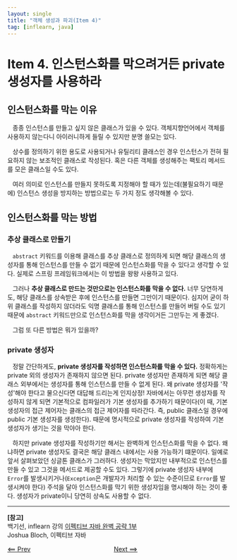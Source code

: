 ```yaml
---
layout: single
title: "객체 생성과 파괴(Item 4)"
tag: [inflearn, java]
---
```


# Item 4. 인스턴스화를 막으려거든 private 생성자를 사용하라

## 인스턴스화를 막는 이유

&nbsp;&nbsp; 종종 인스턴스를 만들고 싶지 않은 클래스가 있을 수 있다.
객체지향언어에서 객체를 사용하지 않는다니 아이러니하게 들릴 수 있지만 분명 쓸모는 있다.

&nbsp;&nbsp; 상수를 정의하기 위한 용도로 사용되거나 유틸리티 클래스인 경우 인스턴스가 전혀 필요하지 않는 보조적인 클래스로 작성된다.
혹은 다른 객체를 생성해주는 팩토리 메서드를 모은 클래스일 수도 있다.

&nbsp;&nbsp; 여러 의미로 인스턴스를 만들지 못하도록 지정해야 할 때가 있는데(불필요하기 때문에) 인스턴스 생성을 방지하는 방법으로는 두 가지 정도 생각해볼 수 있다.

## 인스턴스화를 막는 방법

### 추상 클래스로 만들기

&nbsp;&nbsp; `abstract` 키워드를 이용해 클래스를 추상 클래스로 정의하게 되면 해당 클래스의 생성자를 통해 인스턴스를 만들 수 없기 때문에 인스턴스화를 막을 수 있다고 생각할 수 있다.
실제로 스프링 프레임워크에서는 이 방법을 왕왕 사용하고 있다.

&nbsp;&nbsp; 그러나 **추상 클래스로 만드는 것만으로는 인스턴스화를 막을 수 없다.** 너무 당연하게도, 해당 클래스를 상속받은 후에 인스턴스를 만들면 그만이기 때문이다.
심지어 굳이 하위 클래스를 작성하지 않더라도 익명 클래스를 통해 인스턴스를 만들어 버릴 수도 있기 때문에 `abstract` 키워드만으로 인스턴스화를 막을 생각이거든 그만두는 게 좋겠다.

&nbsp;&nbsp; 그럼 또 다른 방법은 뭐가 있을까?

### private 생성자

&nbsp;&nbsp; 정말 간단하게도, **private 생성자를 작성하면 인스턴스화를 막을 수 있다.** 정확하게는 private 외의 생성자가 존재하지 않으면 된다.
private 생성자만 존재하게 되면 해당 클래스 외부에서는 생성자를 통해 인스턴스를 만들 수 없게 된다.
왜 private 생성자를 '작성'해야 한다고 물으신다면 대답해 드리는게 인지상정!
자바에서는 아무런 생성자를 작성하지 않게 되면 기본적으로 컴파일러가 기본 생성자를 추가하기 때문이다(이 때, 기본 생성자의 접근 제어자는 클래스의 접근 제어자를 따라간다. 즉, public 클래스일 경우에 public 기본 생성자를 생성한다).
때문에 명시적으로 private 생성자를 작성하여 기본 생성자가 생기는 것을 막야아 한다.

&nbsp;&nbsp; 하지만 private 생성자를 작성하기만 해서는 완벽하게 인스턴스화를 막을 수 없다.
왜냐하면 private 생성자도 결국은 해당 클래스 내에서는 사용 가능하기 떄문이다.
일예로 앞서 살펴보았던 싱글톤 클래스가 그러하다. 생성자는 막았지만 내부적으로 인스턴스를 만들 수 있고 그것을 메서드로 제공할 수도 있다.
그렇기에 private 생성자 내부에 `Error`를 발생시키거나(`Exception`은 개발자가 처리할 수 있는 수준이므로 `Error`를 발생시켜야 한다) 주석을 달아 인스턴스화를 막기 위한 생성자임을 명시해야 하는 것이 좋다.
생성자가 private이니 당연히 상속도 사용할 수 없다.

___
**[참고]**\
백기선, inflearn 강의 [이펙티브 자바 완벽 공략 1부](https://www.inflearn.com/course/%EC%9D%B4%ED%8E%99%ED%8B%B0%EB%B8%8C-%EC%9E%90%EB%B0%94-1/dashboard)\
Joshua Bloch, 이펙티브 자바

[<== Prev](/item3)&nbsp;&nbsp;&nbsp;&nbsp;&nbsp;&nbsp;&nbsp;&nbsp;&nbsp;&nbsp;&nbsp;&nbsp;&nbsp;&nbsp;&nbsp;&nbsp;&nbsp;&nbsp;&nbsp;&nbsp;&nbsp;&nbsp;&nbsp;&nbsp;&nbsp;&nbsp;&nbsp;&nbsp;&nbsp;&nbsp;&nbsp;&nbsp;&nbsp;&nbsp;&nbsp;&nbsp;&nbsp;&nbsp;&nbsp;&nbsp;&nbsp;&nbsp;&nbsp;&nbsp;&nbsp;&nbsp;&nbsp;&nbsp;[Next ==>](/item5)
